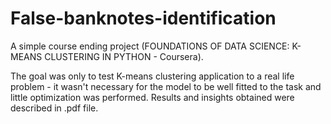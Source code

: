 # False-banknotes-identification
A simple course ending project (FOUNDATIONS OF DATA SCIENCE: K-MEANS CLUSTERING IN PYTHON - Coursera). 

The goal was only to test K-means clustering application to a real life problem - it wasn't necessary for the model to be well fitted to the task and little optimization was performed. Results and insights obtained were described in .pdf file.

